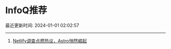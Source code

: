 # InfoQ推荐

最近更新时间: 2024-01-01 02:02:57

--- 
1. [Netlify调查点燃热议，Astro悄然崛起](https://www.infoq.cn/article/9O38wfpFbCckwNPRMpUX) 
